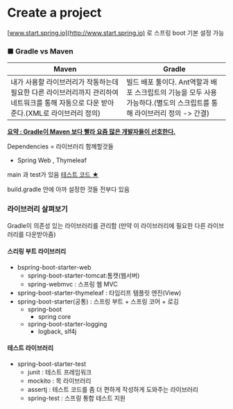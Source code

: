 # Create a project

[www.start.spring.io](http://www.start.spring.io) 로 스프링 boot 기본 설정 가능

### ■ Gradle  vs Maven

| Maven | Gradle |
|-----|------|
| 내가 사용할 라이브러리가 작동하는데 필요한 다른 라이브러리까지 관리하여 네트워크를 통해 자동으로 다운 받아준다.(XML로 라이브러리 정의)| 빌드 배포 툴이다. Ant역할과 배포 스크립트의 기능을 모두 사용가능하다.(별도의 스크립트를 통해 라이브러리 정의 -> 간결) |

<u><b>요약 : Gradle이 Maven 보다 빨라 요즘 많은 개발자들이 선호한다.</b></u>




Dependencies   = 라이브러리 함께할것들

 - Spring Web , Thymeleaf

 main 과 test가 있음 <u>테스트 코드 ★</u>

build.gradle 안에 아까 설정한 것들 전부다 있음

### 라이브러리 살펴보기

Gradle이 의존성 있는 라이브러리를 관리함 (만약 이 라이브러리에 필요한 다른 라이브러리를 다운받아줌)
<br>

#### 스리링 부트 라이브러리

- bspring-boot-starter-web
    - spring-boot-starter-tomcat:톰캣(웹서버)
    - spring-webmvc : 스프링 웹 MVC
- spring-boot-starter-thymeleaf : 타임리프 템플릿 엔진(View)
- spring-boot-starter(공통) : 스프링 부트 + 스프링 코어 + 로깅
   - spring-boot
     -  spring core
   - spring-boot-starter-logging
     - logback, slf4j

#### 테스트 라이브러리

- spring-boot-starter-test
   - junit : 테스트 프레임워크
   - mockito : 목 라이브러리
   - assertj : 테스트 코드를 좀 더 편하게 작성하게 도와주는 라이브러리
   - spring-test : 스프링 통합 테스트 지원
 